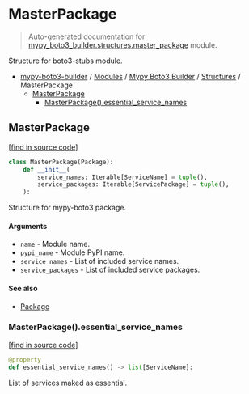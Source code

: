 # MasterPackage

> Auto-generated documentation for [mypy_boto3_builder.structures.master_package](https://github.com/vemel/mypy_boto3_builder/blob/main/mypy_boto3_builder/structures/master_package.py) module.

Structure for boto3-stubs module.

- [mypy-boto3-builder](../../README.md#mypy_boto3_builder) / [Modules](../../MODULES.md#mypy-boto3-builder-modules) / [Mypy Boto3 Builder](../index.md#mypy-boto3-builder) / [Structures](index.md#structures) / MasterPackage
    - [MasterPackage](#masterpackage)
        - [MasterPackage().essential_service_names](#masterpackageessential_service_names)

## MasterPackage

[[find in source code]](https://github.com/vemel/mypy_boto3_builder/blob/main/mypy_boto3_builder/structures/master_package.py#L12)

```python
class MasterPackage(Package):
    def __init__(
        service_names: Iterable[ServiceName] = tuple(),
        service_packages: Iterable[ServicePackage] = tuple(),
    ):
```

Structure for mypy-boto3 package.

#### Arguments

- `name` - Module name.
- `pypi_name` - Module PyPI name.
- `service_names` - List of included service names.
- `service_packages` - List of included service packages.

#### See also

- [Package](package.md#package)

### MasterPackage().essential_service_names

[[find in source code]](https://github.com/vemel/mypy_boto3_builder/blob/main/mypy_boto3_builder/structures/master_package.py#L31)

```python
@property
def essential_service_names() -> list[ServiceName]:
```

List of services maked as essential.
